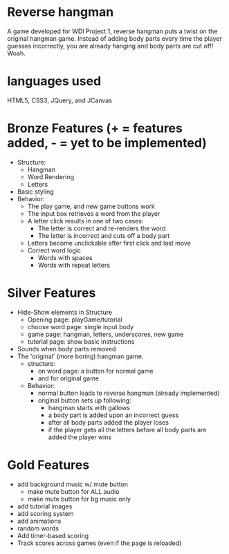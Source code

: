 # Reverse hangman
A game developed for WDI Project 1, reverse hangman puts a twist on the original hangman game. Instead of adding body parts every time the player guesses incorrectly, you are already hanging and body parts are cut off! Woah.

# languages used
HTML5, CSS3, JQuery, and JCanvas

# Bronze Features (+ = features added, - = yet to be implemented)
+ Structure:
  + Hangman
  + Word Rendering
  + Letters
+ Basic styling
+ Behavior:
  + The play game, and new game buttons work
  + The input box retrieves a word from the player
  + A letter click results in one of two cases:
    + The letter is correct and re-renders the word
    + The letter is incorrect and cuts off a body part
  + Letters become unclickable after first click and last move
  + Correct word logic
    + Words with spaces
    + Words with repeat letters

# Silver Features
+ Hide-Show elements in Structure
  + Opening page: playGame/tutorial
  + choose word page: single input body
  + game page: hangman, letters, underscores, new game
  + tutorial page: show basic instructions
+ Sounds when body parts removed
+ The 'original' (more boring) hangman game.
  + structure:
    + on word page: a button for normal game
    + and for original game
  + Behavior:
    + normal button leads to reverse hangman (already implemented)
    + original button sets up following:
      + hangman starts with gallows
      + a body part is added upon an incorrect guess
      + after all body parts added the player loses
      + if the player gets all the letters before all
        body parts are added the player wins

# Gold Features
- add background music w/ mute button
  - make mute button for ALL audio
  - make mute button for bg music only
- add tutorial images
- add scoring system
- add animations
- random words
- Add timer-based scoring
- Track scores across games (even if the page is reloaded)
